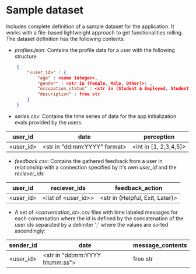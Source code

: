 # Sample dataset

Includes complete definition of a sample dataset for the application. It works with a file-based lightweight approach to get functionalities rolling.  
The dataset definition has the following contents:
* _profiles.json_: Contains the profile data for a user with the following structure

```json
    {
        "<user_id>" : {
            "age" : <some integer>,
            "gender" : <str in (Female, Male, Other)>: ,
            "occupation_status" : <str in (Student & Employed, Student, Worker Employed, Worker Unemployed)>,
            "description" : free str
        }
    }
```

* _series.csv_: Contains the time series of data for the app initialization evals provided by the users.

| **user_id**   | **date**                         | perception            |
|-----------|------------------------------|-----------------------|
| <user_id> | <str in "dd:mm:YYYY" format> | <int in [1, 2,3,4,5]> |

* _feedback.csv_: Contains the gathered feedback from a user in relationship with a connection specified by it's own _user_id_ and the _reciever_ids_

| **user_id** | **reciever_ids**    | feedback_action                 |
|-------------|---------------------|---------------------------------|
| <user_id>   | <list of <user_id>> | <str in (Helpful, Exit, Later)> |

* A set of _<conversation_id>.csv_ files with time labeled messages for each conversation where the id is defined by the concatenation of the user ids separated by a delimiter ';' where the values are sorted ascendingly:

| **sender_id** | **date**                       | message_contents     |
|---------------|--------------------------------|----------------------|
| <user_id>     | <str in "dd:mm:YYYY hh:mm:ss"> | free str             |